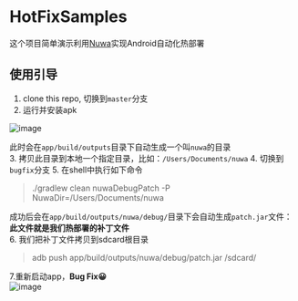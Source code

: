 # HotFixSamples

这个项目简单演示利用[Nuwa](https://github.com/jasonross/Nuwa)实现Android自动化热部署

## 使用引导
1. clone this repo, 切换到`master`分支
2. 运行并安装apk
  
![image](http://ww1.sinaimg.cn/large/53488390gw1ezgrk4q1bpj20ax0j9glt.jpg)    

 此时会在`app/build/outputs`目录下自动生成一个叫`nuwa`的目录  
3. 拷贝此目录到本地一个指定目录，比如：`/Users/Documents/nuwa`
4. 切换到`bugfix`分支
5. 在shell中执行如下命令  
> ./gradlew clean nuwaDebugPatch -P NuwaDir=/Users/Documents/nuwa    
  
成功后会在`app/build/outputs/nuwa/debug/`目录下会自动生成`patch.jar`文件：  
**此文件就是我们热部署的补丁文件**  
6. 我们把补丁文件拷贝到sdcard根目录  
> adb push app/build/outputs/nuwa/debug/patch.jar /sdcard/

7.重新启动app，**Bug Fix😀**  
![image](http://ww1.sinaimg.cn/large/53488390gw1ezgrl1y3odj20ax0jcmxe.jpg)